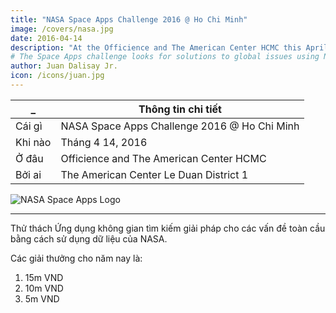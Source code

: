 ```yaml
---
title: "NASA Space Apps Challenge 2016 @ Ho Chi Minh"
image: /covers/nasa.jpg
date: 2016-04-14
description: "At the Officience and The American Center HCMC this April"
# The Space Apps challenge looks for solutions to global issues using NASA data"
author: Juan Dalisay Jr.
icon: /icons/juan.jpg
---
```



_ | Thông tin chi tiết
--- | ---
Cái gì | NASA Space Apps Challenge 2016 @ Ho Chi Minh
Khi nào | Tháng 4 14, 2016
Ở đâu | Officience and The American Center HCMC
Bởi ai | The American Center Le Duan District 1

![NASA Space Apps Logo](/covers/nasa.jpg)

---


<!-- The Space Apps challenge looks for solutions to global issues using NASA data. 

The prizes for this year are: -->

Thử thách Ứng dụng không gian tìm kiếm giải pháp cho các vấn đề toàn cầu bằng cách sử dụng dữ liệu của NASA.

Các giải thưởng cho năm nay là:

1. 15m VND
2. 10m VND
3. 5m VND





<!-- <div class="alert rounded shadow alert-primary">Update: December 12, 2021: NARA evolved to become SORA to focus on the social network feature, which then evolved into Pantry to focus on the Points feature"</div>
 -->